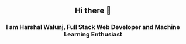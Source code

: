 <h2 align="center">Hi there 👋</h2>
<h3 align="center">I am Harshal Walunj, Full Stack Web Developer and Machine Learning Enthusiast</h3>
